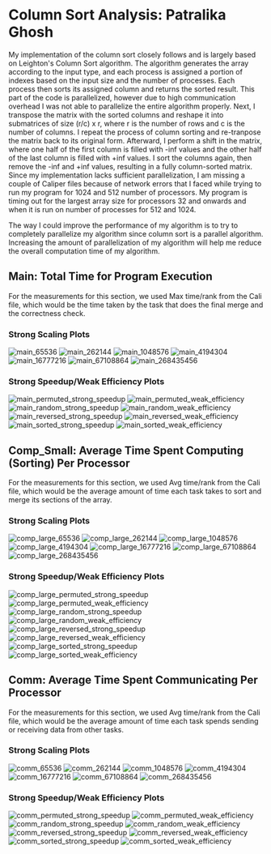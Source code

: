 # Column Sort Analysis: Patralika Ghosh
My implementation of the column sort closely follows and is largely based on Leighton's Column Sort algorithm. The algorithm generates the array according to the input type, and each process is assigned a portion of indexes based on the input size and the number of processes. Each process then sorts its assigned column and returns the sorted result. This part of the code is parallelized, however due to high communication overhead I was not able to parallelize the entire algorithm properly. Next, I transpose the matrix with the sorted columns and reshape it into submatrices of size (r/c) x r, where r is the number of rows and c is the number of columns. I repeat the process of column sorting and re-tranpose the matrix back to its original form. Afterward, I perform a shift in the matrix, where one half of the first column is filled with -inf values and the other half of the last column is filled with +inf values. I sort the columns again, then remove the -inf and +inf values, resulting in a fully column-sorted matrix.
Since my implementation lacks sufficient parallelization, I am missing a couple of Caliper files because of network errors that I faced while trying to run my program for 1024 and 512 number of processors. My program is timing out for the largest array size for processors 32 and onwards and when it is run on number of processes for 512 and 1024. 

The way I could improve the performance of my algorithm is to try to completely parallelize my algorithm since column sort is a parallel algorithm. Increasing the amount of parallelization of my algorithm will help me reduce the overall computation time of my algorithm.


## Main: Total Time for Program Execution
For the measurements for this section, we used Max time/rank from the Cali file, which would be the time taken by the task that does the final merge and the correctness check.

### Strong Scaling Plots

![main_65536](../Graphs/GraphsColumnSort/main_65536.png)
![main_262144](../Graphs/GraphsColumnSort/main_262144.png)
![main_1048576](../Graphs/GraphsColumnSort/main_1048576.png)
![main_4194304](../Graphs/GraphsColumnSort/main_4194304.png)
![main_16777216](../Graphs/GraphsColumnSort/main_16777216.png)
![main_67108864](../Graphs/GraphsColumnSort/main_67108864.png)
![main_268435456](../Graphs/GraphsColumnSort/main_268435456.png)

### Strong Speedup/Weak Efficiency Plots

![main_permuted_strong_speedup](../Graphs/GraphsColumnSort/main_permuted_strong_speedup.png)
![main_permuted_weak_efficiency](../Graphs/GraphsColumnSort/main_permuted_weak_efficiency.png)
![main_random_strong_speedup](../Graphs/GraphsColumnSort/main_random_strong_speedup.png)
![main_random_weak_efficiency](../Graphs/GraphsColumnSort/main_random_weak_efficiency.png)
![main_reversed_strong_speedup](../Graphs/GraphsColumnSort/main_reversed_strong_speedup.png)
![main_reversed_weak_efficiency](../Graphs/GraphsColumnSort/main_reversed_weak_efficiency.png)
![main_sorted_strong_speedup](../Graphs/GraphsColumnSort/main_sorted_strong_speedup.png)
![main_sorted_weak_efficiency](../Graphs/GraphsColumnSort/main_sorted_weak_efficiency.png)

## Comp_Small: Average Time Spent Computing (Sorting) Per Processor
For the measurements for this section, we used Avg time/rank from the Cali file, which would be the average amount of time each task takes to sort and merge its sections of the array.
### Strong Scaling Plots

![comp_large_65536](../Graphs/GraphsColumnSort/comp_large_65536.png)
![comp_large_262144](../Graphs/GraphsColumnSort/comp_large_262144.png)
![comp_large_1048576](../Graphs/GraphsColumnSort/comp_large_1048576.png)
![comp_large_4194304](../Graphs/GraphsColumnSort/comp_large_4194304.png)
![comp_large_16777216](../Graphs/GraphsColumnSort/comp_large_16777216.png)
![comp_large_67108864](../Graphs/GraphsColumnSort/comp_large_67108864.png)
![comp_large_268435456](../Graphs/GraphsColumnSort/comp_large_268435456.png)

### Strong Speedup/Weak Efficiency Plots

![comp_large_permuted_strong_speedup](../Graphs/GraphsColumnSort/comp_large_permuted_strong_speedup.png)
![comp_large_permuted_weak_efficiency](../Graphs/GraphsColumnSort/comp_large_permuted_weak_efficiency.png)
![comp_large_random_strong_speedup](../Graphs/GraphsColumnSort/comp_large_random_strong_speedup.png)
![comp_large_random_weak_efficiency](../Graphs/GraphsColumnSort/comp_large_random_weak_efficiency.png)
![comp_large_reversed_strong_speedup](../Graphs/GraphsColumnSort/comp_large_reversed_strong_speedup.png)
![comp_large_reversed_weak_efficiency](../Graphs/GraphsColumnSort/comp_large_reversed_weak_efficiency.png)
![comp_large_sorted_strong_speedup](../Graphs/GraphsColumnSort/comp_large_sorted_strong_speedup.png)
![comp_large_sorted_weak_efficiency](../Graphs/GraphsColumnSort/comp_large_sorted_weak_efficiency.png)


## Comm: Average Time Spent Communicating Per Processor
For the measurements for this section, we used Avg time/rank from the Cali file, which would be the average amount of time each task spends sending or receiving data from other tasks.

### Strong Scaling Plots

![comm_65536](../Graphs/GraphsColumnSort/comm_65536.png)
![comm_262144](../Graphs/GraphsColumnSort/comm_262144.png)
![comm_1048576](../Graphs/GraphsColumnSort/comm_1048576.png)
![comm_4194304](../Graphs/GraphsColumnSort/comm_4194304.png)
![comm_16777216](../Graphs/GraphsColumnSort/comm_16777216.png)
![comm_67108864](../Graphs/GraphsColumnSort/comm_67108864.png)
![comm_268435456](../Graphs/GraphsColumnSort/comm_268435456.png)

### Strong Speedup/Weak Efficiency Plots

![comm_permuted_strong_speedup](../Graphs/GraphsColumnSort/comm_permuted_strong_speedup.png)
![comm_permuted_weak_efficiency](../Graphs/GraphsColumnSort/comm_permuted_weak_efficiency.png)
![comm_random_strong_speedup](../Graphs/GraphsColumnSort/comm_random_strong_speedup.png)
![comm_random_weak_efficiency](../Graphs/GraphsColumnSort/comm_random_weak_efficiency.png)
![comm_reversed_strong_speedup](../Graphs/GraphsColumnSort/comm_reversed_strong_speedup.png)
![comm_reversed_weak_efficiency](../Graphs/GraphsColumnSort/comm_reversed_weak_efficiency.png)
![comm_sorted_strong_speedup](../Graphs/GraphsColumnSort/comm_sorted_strong_speedup.png)
![comm_sorted_weak_efficiency](../Graphs/GraphsColumnSort/comm_sorted_weak_efficiency.png)

